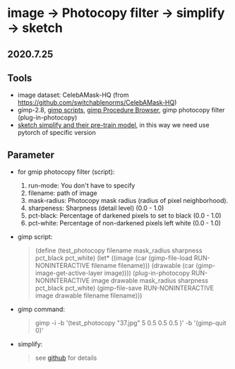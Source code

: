 # image -> Photocopy filter -> simplify -> sketch

## 2020.7.25

## Tools

- image dataset: CelebAMask-HQ (from https://github.com/switchablenorms/CelebAMask-HQ)
- gimp-2.8, [gimp scripts](https://www.gimp.org/tutorials/Basic_Batch/), [gimp Procedure Browser](https://docs.gimp.org/2.10/en/plug-in-dbbrowser.html), gimp photocopy filter (plug-in-photocopy)
- [sketch simplify and their pre-train model](https://github.com/bobbens/sketch_simplification), in this way we need use pytorch of specific version

## Parameter

- for gmip photocopy filter (script):
  1. run-mode: You don't have to specify
  2. filename: path of image
  3. mask-radius: Photocopy mask radius (radius of pixel neighborhood).
  4. sharpeness: Sharpness (detail level) (0.0 - 1.0)
  5. pct-black: Percentage of darkened pixels to set to black (0.0 - 1.0)
  6. pct-white: Percentage of non-darkened pixels left white (0.0 - 1.0)

- gimp script:

  > (define (test_photocopy filename
  >                         mask_radius
  >                         sharpness
  >                         pct_black
  >                         pct_white)
  >    (let* ((image (car (gimp-file-load RUN-NONINTERACTIVE filename filename)))
  >        (drawable (car (gimp-image-get-active-layer image))))
  >      (plug-in-photocopy RUN-NONINTERACTIVE image drawable mask_radius sharpness pct_black pct_white)
  >      (gimp-file-save RUN-NONINTERACTIVE image drawable filename filename)))

- gimp command:

  >gimp -i -b '(test_photocopy  "37.jpg" 5 0.5 0.5 0.5 )' -b '(gimp-quit 0)'

- simplify:

  > see [github](https://github.com/bobbens/sketch_simplification) for details